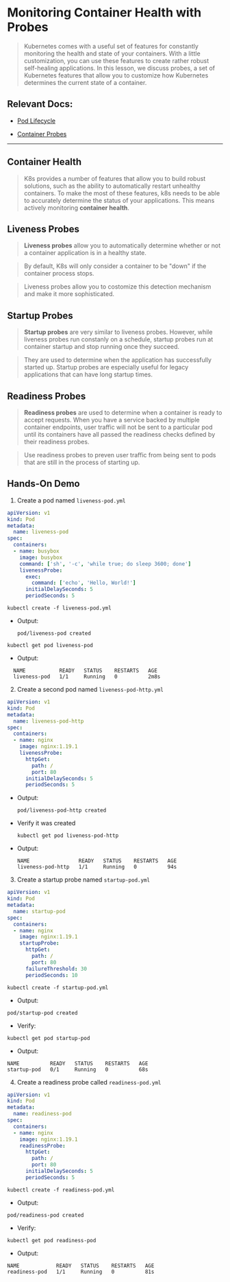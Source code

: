 # Monitoring Container Health with Probes

> Kubernetes comes with a useful set of features for constantly monitoring the health and state of your containers. With a little customization, you can use these features to create rather robust self-healing applications. In this lesson, we discuss probes, a set of Kubernetes features that allow you to customize how Kubernetes determines the current state of a container.

## Relevant Docs:

- [Pod Lifecycle](https://kubernetes.io/docs/concepts/workloads/pods/pod-lifecycle/)

- [Container Probes](https://kubernetes.io/docs/concepts/workloads/pods/pod-lifecycle/#container-probes)

---

## Container Health

> K8s provides a number of features that allow you to build robust solutions, such as the ability to automatically restart unhealthy containers. To make the most of these features, k8s needs to be able to accurately determine the status of your applications. This means actively monitoring **container health**.

## Liveness Probes

> **Liveness probes** allow you to automatically determine whether or not a container application is in a healthy state.

> By default, K8s will only consider a container to be "down" if the container process stops.

> Liveness probes allow you to costomize this detection mechanism and make it more sophisticated.

## Startup Probes

> **Startup probes** are very similar to liveness probes. However, while liveness probes run constanly on a schedule, startup probes run at container startup and stop running once they succeed.

> They are used to determine when the application has successfully started up. Startup probes are especially useful for legacy applications that can have  long startup times.

## Readiness Probes

> **Readiness probes** are used to determine when a container is ready to accept requests. When you have a service backed by multiple container endpoints, user traffic will not be sent to a particular pod until its containers have all passed the readiness checks defined by their readiness probes.

> Use readiness probes to preven user traffic from being sent to pods that are still in the process of starting up.

## Hands-On Demo

1. Create a pod named `liveness-pod.yml`

  ```YAML
  apiVersion: v1
  kind: Pod
  metadata:
    name: liveness-pod
  spec:
    containers:
    - name: busybox
      image: busybox
      command: ['sh', '-c', 'while true; do sleep 3600; done']
      livenessProbe:
        exec:
          command: ['echo', 'Hello, World!']
        initialDelaySeconds: 5
        periodSeconds: 5
  ```

  ```
  kubectl create -f liveness-pod.yml
  ```

  - Output:

    ```pod/liveness-pod created ```

  ```
  kubectl get pod liveness-pod
  ```

  - Output:

  ```
    NAME           READY   STATUS    RESTARTS   AGE
    liveness-pod   1/1     Running   0          2m8s
  ```

2. Create a second pod named `liveness-pod-http.yml`

  ```YAML
  apiVersion: v1
  kind: Pod
  metadata:
    name: liveness-pod-http
  spec:
    containers:
    - name: nginx
      image: nginx:1.19.1
      livenessProbe:
        httpGet:
          path: /
          port: 80
        initialDelaySeconds: 5
        periodSeconds: 5
  ```

  - Output:

    ```pod/liveness-pod-http created```

  - Verify it was created

    ```kubectl get pod liveness-pod-http```

  - Output:
    ```
    NAME                READY   STATUS    RESTARTS   AGE
    liveness-pod-http   1/1     Running   0          94s
    ```

3. Create a startup probe named `startup-pod.yml`

  ```YAML
  apiVersion: v1
  kind: Pod
  metadata:
    name: startup-pod
  spec:
    containers:
    - name: nginx
      image: nginx:1.19.1
      startupProbe:
        httpGet:
          path: /
          port: 80
        failureThreshold: 30
        periodSeconds: 10
  ```

  ```
  kubectl create -f startup-pod.yml
  ```

  - Output:

  ```pod/startup-pod created```

  - Verify:

  ```kubectl get pod startup-pod```

  - Output:

  ```
  NAME          READY   STATUS    RESTARTS   AGE
  startup-pod   0/1     Running   0          68s
  ```

4. Create a readiness probe called `readiness-pod.yml`

  ```YAML
  apiVersion: v1
  kind: Pod
  metadata:
    name: readiness-pod
  spec:
    containers:
    - name: nginx
      image: nginx:1.19.1
      readinessProbe:
        httpGet:
          path: /
          port: 80
        initialDelaySeconds: 5
        periodSeconds: 5
  ```

  ```
  kubectl create -f readiness-pod.yml
  ```

  - Output:

  ```pod/readiness-pod created```

  - Verify:
  ```
  kubectl get pod readiness-pod
  ```

  - Output:
  ```
  NAME            READY   STATUS    RESTARTS   AGE
  readiness-pod   1/1     Running   0          81s
  ```

